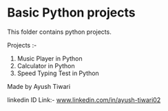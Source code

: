 # Basic Python projects
This folder contains python projects.

Projects :-
  1) Music Player in Python
  2) Calculator in Python
  3) Speed Typing Test in Python


Made by
Ayush Tiwari

linkedin ID Link:- www.linkedin.com/in/ayush-tiwari02

